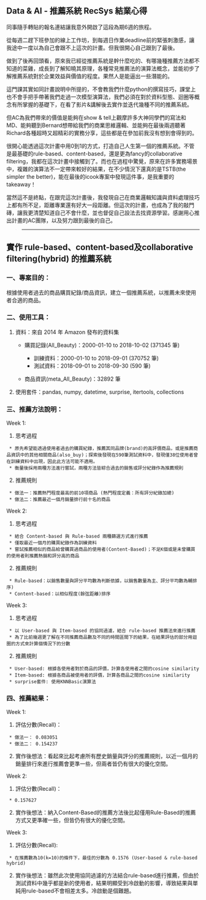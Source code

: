 ## Data & AI - 推薦系統 RecSys 結業心得

同事隨手轉貼的報名連結讓我意外開啟了這段為期6週的旅程。

從每週二趕下班參加的線上工作坊，到每週日作業deadline前的緊張刺激感，讓我途中一度以為自己會跟不上這次的計畫。但我很開心自己跟到了最後。

做到了後再回頭看，原來我已經從推薦系統是幹什麼吃的、有哪幾種推薦方法都不知道的菜雞，成長到了解知曉其原理，各種常見推薦法的演算法概念，並能初步了解推薦系統對於企業效益與價值的程度。果然人是能逼出一些潛能的。

這門課其實如同計畫說明中所提的，不會教我們什麼python的撰寫技巧，課堂上也不會手把手帶著我們走過一次模型演算法，我們必須在對於資料型態、迴圈等概念有所掌握的基礎下，在看了影片&講解後去實作並迭代幾種不同的推薦系統。

但AC為我們帶來的價值是能夠在show & tell上觀摩許多大神同學們的寫法和MD、能夠聽到Bernard想帶給我們的商業思維邏輯、並能夠在最後兩週聽著Richard各種超時又超精彩的實務分享，這些都是在參加前我沒有想到會得到的。

很開心能透過這次計畫中用0到1的方式，打造自己人生第一個的推薦系統。不管是最基礎的rule-based、content-based，還是更為fancy的collaborative filtering，我都在這次計畫中接觸到了。而也在過程中驚覺，原來在許多實務場景中，複雜的演算法不一定帶來較好的結果，在不少情況下還真的是TSTB(the simpler the better)，能在最後的icook專案中發現這件事，是我重要的takeaway！

當然這不是終點，在跟完這次計畫後，我發現自己在商業邏輯知識與資料處理技巧上都有所不足，距離專業還有好大一段距離。但這次的計畫，也成為了我的敲門磚，讓我更清楚知道自己不會什麼，並也督促自己設法去找資源學習。感謝用心推出計畫的AC團隊，以及努力跟到最後的自己。


> ---
## 實作 rule-based、content-based及collaborative filtering(hybrid) 的推薦系統

### 一、專案目的：
根據使用者過去的商品購買紀錄/商品資訊，建立一個推薦系統，以推薦未來使用者合適的商品。


### 二、使用工具：
1. 資料：來自 2014 年 Amazon 發布的資料集

    * 購買記錄(All_Beauty)：2000-01-10 to 2018-10-02 (371345 筆)
      * 訓練資料：2000-01-10 to 2018-09-01 (370752 筆)
      * 測試資料：2018-09-01 to 2018-09-30 (590 筆)
 
    * 商品資訊(meta_All_Beauty)：32892 筆

2. 使用套件：pandas, numpy, datetime, surprise, itertools, collections


### 三、推薦方法說明：

Week 1:
   1. 思考過程

     * 原先希望能透過使用者過去的購買紀錄，推薦其同品牌(brand)的高評價商品，或是推薦商品資訊中的其他相關商品(also_buy)；探索後發現在590筆測試資料中，發現僅38位使用者曾在訓練資料中出現，因此此方法可能不適用。
     * 衡量後採用兩種方法進行嘗試，兩種方法皆綜合過去的銷售或評分紀錄作為推薦規則

   2. 推薦規則

     * 做法一：推薦熱門程度最高的前10項商品 (熱門程度定義：所有評分紀錄加總) 
     * 做法二：推薦最近一個月銷量排行前十名的商品


Week 2:
   1. 思考過程

     * 結合 Content-based 與 Rule-based 兩種篩選方式進行推薦
     * 僅取最近一個月的購買紀錄作為訓練資料
     * 嘗試推薦相似的商品給曾購買過商品的使用者(Content-Based)；不足K個或是未曾購買的使用者則推薦熱銷和評分高的商品

   2. 推薦規則

     * Rule-based：以銷售數量與評分平均數為判斷依據，以銷售數量為主、評分平均數為輔排序) 
     * Content-based：以相似程度(餘弦距離)排序


Week 3:
   1. 思考過程

     * 以 User-based 與 Item-based 的協同過濾，結合 rule-based 推薦法來進行推薦
     * 為了比前幾週更了解在不同推薦商品數及不同的時間區間下的結果，在結果評估的部分用迴圈的方式來計算個情況下的分數
   
   2. 推薦規則

     * User-based: 根據各使用者對於商品的評價，計算各使用者之間的cosine similarity
     * Item-based: 根據各商品被使用者的評價，計算各商品之間的cosine similarity
     * surprise套件: 使用KNNBasic演算法

### 四、推薦結果：

Week 1:
   1. 評估分數(Recall)：

     * 做法一： 0.083051
     * 做法二： 0.154237

   2. 實作後想法：看起來比起考慮所有歷史銷量與評分的推薦規則，以近一個月的銷量排行來進行推薦會更準一些，但兩者皆仍有很大的優化空間。


Week 2:
   1. 評估分數(Recall)：
 
     * 0.157627

   2. 實作後想法：納入Content-Based的推薦方法後比起僅用Rule-Based的推薦方式又更準確一些，但皆仍有很大的優化空間。


Week 3:
   1. 評估分數(Recall):

     * 在推薦數為10(k=10)的條件下，最佳的分數為 0.1576 (User-based & rule-based hybrid)

   2. 實作後想法：雖然此次使用協同過濾的方法結合rule-based進行推薦，但由於測試資料中幾乎都是新的使用者，結果明顯受到冷啟動的影響，導致結果與單純用rule-based不會相差太多。冷啟動是個難題。

